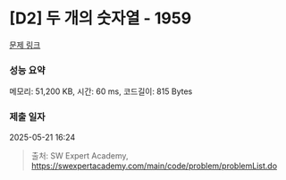 # [D2] 두 개의 숫자열 - 1959 

[문제 링크](https://swexpertacademy.com/main/code/problem/problemDetail.do?contestProbId=AV5PpoFaAS4DFAUq) 

### 성능 요약

메모리: 51,200 KB, 시간: 60 ms, 코드길이: 815 Bytes

### 제출 일자

2025-05-21 16:24



> 출처: SW Expert Academy, https://swexpertacademy.com/main/code/problem/problemList.do